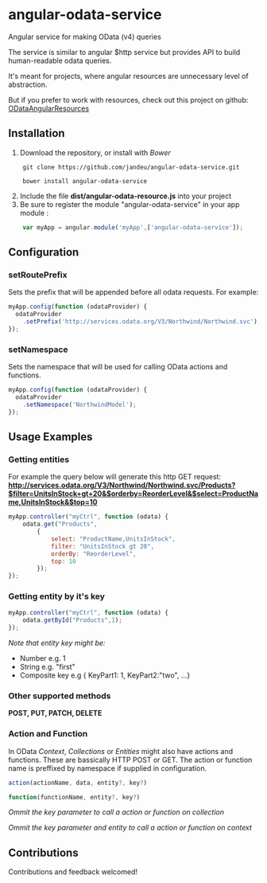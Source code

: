 # angular-odata-service
Angular service for making OData (v4) queries

The service is similar to angular $http service but provides API to build human-readable odata queries.

It's meant for projects, where angular resources are unnecessary level of abstraction.

But if you prefer to work with resources, check out this project on github: [ODataAngularResources](https://github.com/devnixs/ODataAngularResources)

## Installation
1. Download the repository, or install with *Bower*
```
    git clone https://github.com/jandeu/angular-odata-service.git
    
    bower install angular-odata-service
```

2. Include the file **dist/angular-odata-resource.js** into your project
3. Be sure to register the module "angular-odata-service" in your app module : 

```js
    var myApp = angular.module('myApp',['angular-odata-service']);
```

## Configuration
### setRoutePrefix
Sets the prefix that will be appended before all odata requests. For example:
```js
myApp.config(function (odataProvider) {
  odataProvider
    .setPrefix('http://services.odata.org/V3/Northwind/Northwind.svc');
});
```
### setNamespace
Sets the namespace that will be used for calling OData actions and functions.
```js
myApp.config(function (odataProvider) {
  odataProvider
    .setNamespace('NorthwindModel');
});
```

## Usage Examples

### Getting entities
For example the query below will generate this http GET request: **http://services.odata.org/V3/Northwind/Northwind.svc/Products?$filter=UnitsInStock+gt+20&$orderby=ReorderLevel&$select=ProductName,UnitsInStock&$top=10**
```js
myApp.controller("myCtrl", function (odata) {
    odata.get("Products",
        {
            select: "ProductName,UnitsInStock",
            filter: "UnitsInStock gt 20",
            orderBy: "ReorderLevel",
            top: 10
        });
});
```
### Getting entity by it's key

```js
myApp.controller("myCtrl", function (odata) {
    odata.getById("Products",1);
});
```
*Note that entity key might be:*
* Number e.g. 1
* String e.g. "first"
* Composite key e.g { KeyPart1: 1, KeyPart2:"two", ...}

### Other supported methods

**POST, PUT, PATCH, DELETE**

### Action and Function

In OData *Context*, *Collections* or *Entities* might also have actions and functions. These are bassically HTTP POST or GET. The action or function name is preffixed by namespace if supplied in configuration.

```js
action(actionName, data, entity?, key?)

function(functionName, entity?, key?)
```

*Ommit the key parameter to call a action or function on collection*

*Ommit the key parameter and entity to call a action or function on context*


## Contributions
Contributions and feedback welcomed!
